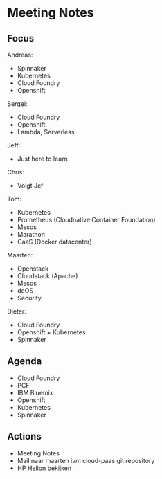 # Meeting Notes

## Focus

Andreas:
- Spinnaker
- Kubernetes
- Cloud Foundry
- Openshift

Sergei:
- Cloud Foundry
- Openshift
- Lambda, Serverless

Jeff:
- Just here to learn

Chris:
- Volgt Jef

Tom:
- Kubernetes
- Prometheus (Cloudnative Container Foundation)
- Mesos
- Marathon
- CaaS (Docker datacenter)

Maarten:
- Openstack
- Cloudstack (Apache)
- Mesos
- dcOS
- Security

Dieter:
- Cloud Foundry
- Openshift + Kubernetes
- Spinnaker

## Agenda

- Cloud Foundry
- PCF
- IBM Bluemix
- Openshift
- Kubernetes
- Spinnaker

## Actions

- Meeting Notes
- Mail naar maarten ivm cloud-paas git repository
- HP Helion bekijken
